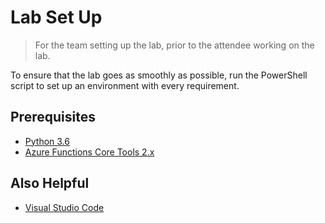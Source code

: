 # Lab Set Up

> For the team setting up the lab, prior to the attendee working on the lab.

To ensure that the lab goes as smoothly as possible, run the PowerShell script to set up an environment with every requirement.

## Prerequisites

- [Python 3.6](https://www.python.org/downloads/release/python-368/)
- [Azure Functions Core Tools 2.x](https://docs.microsoft.com/en-us/azure/azure-functions/functions-run-local#v2)

## Also Helpful

- [Visual Studio Code](https://code.visualstudio.com/download)
